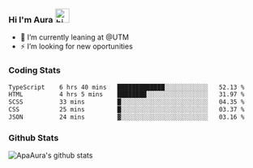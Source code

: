 ### Hi I'm Aura <img src="https://user-images.githubusercontent.com/1303154/88677602-1635ba80-d120-11ea-84d8-d263ba5fc3c0.gif" width="28px" alt="hi">

- 🔭 I’m currently leaning at @UTM
- ⚡ I’m looking for new oportunities


### Coding Stats

<!--START_SECTION:waka-->

```txt
TypeScript    6 hrs 40 mins   █████████████░░░░░░░░░░░░   52.13 %
HTML          4 hrs 5 mins    ████████░░░░░░░░░░░░░░░░░   31.97 %
SCSS          33 mins         █░░░░░░░░░░░░░░░░░░░░░░░░   04.35 %
CSS           25 mins         █░░░░░░░░░░░░░░░░░░░░░░░░   03.37 %
JSON          24 mins         ▓░░░░░░░░░░░░░░░░░░░░░░░░   03.16 %
```

<!--END_SECTION:waka-->

### Github Stats

![ApaAura's github stats](https://github-readme-stats.vercel.app/api?username=ApaAura&count_private=true&theme=tokyonight&hide=contribs,prs)
